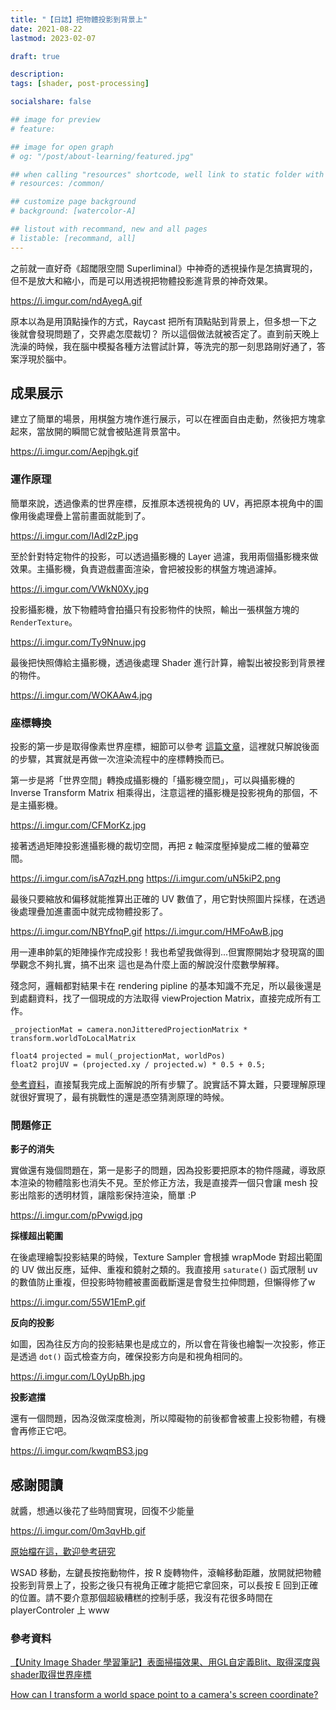 ```yaml
---
title: "【日誌】把物體投影到背景上"
date: 2021-08-22
lastmod: 2023-02-07

draft: true

description:
tags: [shader, post-processing]

socialshare: false

## image for preview
# feature: 

## image for open graph
# og: "/post/about-learning/featured.jpg"

## when calling "resources" shortcode, well link to static folder with this path 
# resources: /common/

## customize page background
# background: [watercolor-A] 

## listout with recommand, new and all pages
# listable: [recommand, all]
---
```


<!-- https://home.gamer.com.tw/creationDetail.php?sn=5244818 -->

之前就一直好奇《超閾限空間 Superliminal》中神奇的透視操作是怎搞實現的，但不是放大和縮小，而是可以用透視把物體投影進背景的神奇效果。

<!--more-->

https://i.imgur.com/ndAyegA.gif

原本以為是用頂點操作的方式，Raycast 把所有頂點貼到背景上，但多想一下之後就會發現問題了，交界處怎麼裁切？ 所以這個做法就被否定了。直到前天晚上洗澡的時候，我在腦中模擬各種方法嘗試計算，等洗完的那一刻思路剛好通了，答案浮現於腦中。

## 成果展示

建立了簡單的場景，用棋盤方塊作進行展示，可以在裡面自由走動，然後把方塊拿起來，當放開的瞬間它就會被貼進背景當中。

https://i.imgur.com/Aepjhgk.gif

### 運作原理

簡單來說，透過像素的世界座標，反推原本透視視角的 UV，再把原本視角中的圖像用後處理疊上當前畫面就能到了。

https://i.imgur.com/IAdl2zP.jpg

至於針對特定物件的投影，可以透過攝影機的 Layer 過濾，我用兩個攝影機來做效果。主攝影機，負責遊戲畫面渲染，會把被投影的棋盤方塊過濾掉。

https://i.imgur.com/VWkN0Xy.jpg

投影攝影機，放下物體時會拍攝只有投影物件的快照，輸出一張棋盤方塊的 `RenderTexture`。

https://i.imgur.com/Ty9Nnuw.jpg

最後把快照傳給主攝影機，透過後處理 Shader 進行計算，繪製出被投影到背景裡的物件。

https://i.imgur.com/WOKAAw4.jpg

### 座標轉換

投影的第一步是取得像素世界座標，細節可以參考 [這篇文章](https://home.gamer.com.tw/artwork.php?sn=5212692)，這裡就只解說後面的步驟，其實就是再做一次渲染流程中的座標轉換而已。

第一步是將「世界空間」轉換成攝影機的「攝影機空間」，可以與攝影機的 Inverse Transform Matrix 相乘得出，注意這裡的攝影機是投影視角的那個，不是主攝影機。

https://i.imgur.com/CFMorKz.jpg

接著透過矩陣投影進攝影機的裁切空間，再把 z 軸深度壓掉變成二維的螢幕空間。

https://i.imgur.com/isA7qzH.png
https://i.imgur.com/uN5kiP2.png

最後只要縮放和偏移就能推算出正確的 UV 數值了，用它對快照圖片採樣，在透過後處理疊加進畫面中就完成物體投影了。

https://i.imgur.com/NBYfnqP.gif
https://i.imgur.com/HMFoAwB.jpg

用一連串帥氣的矩陣操作完成投影！我也希望我做得到...但實際開始才發現窩的圖學觀念不夠扎實，搞不出來
這也是為什麼上面的解說沒什麼數學解釋。

殘念阿，邏輯都對結果卡在 rendering pipline 的基本知識不充足，所以最後還是到處翻資料，找了一個現成的方法取得 viewProjection Matrix，直接完成所有工作。

```hlsl
_projectionMat = camera.nonJitteredProjectionMatrix * transform.worldToLocalMatrix

float4 projected = mul(_projectionMat, worldPos)
float2 projUV = (projected.xy / projected.w) * 0.5 + 0.5;
```

[參考資料](https://gamedev.stackexchange.com/questions/166757/how-can-i-transform-a-world-space-point-to-a-cameras-screen-coordinate)，直接幫我完成上面解說的所有步驟了。說實話不算太難，只要理解原理就很好實現了，最有挑戰性的還是憑空猜測原理的時候。

### 問題修正

**影子的消失**

實做還有幾個問題在，第一是影子的問題，因為投影要把原本的物件隱藏，導致原本渲染的物體陰影也消失不見。至於修正方法，我是直接弄一個只會讓 mesh 投影出陰影的透明材質，讓陰影保持渲染，簡單 :P

https://i.imgur.com/pPvwigd.jpg

**採樣超出範圍**

在後處理繪製投影結果的時候，Texture Sampler 會根據 wrapMode 對超出範圍的 UV 做出反應，延伸、重複和鏡射之類的。我直接用 `saturate()` 函式限制 uv 的數值防止重複，但投影時物體被畫面截斷還是會發生拉伸問題，但懶得修了w

https://i.imgur.com/55W1EmP.gif


**反向的投影**

如圖，因為往反方向的投影結果也是成立的，所以會在背後也繪製一次投影，修正是透過 `dot()` 函式檢查方向，確保投影方向是和視角相同的。

https://i.imgur.com/L0yUpBh.jpg

**投影遮擋**

還有一個問題，因為沒做深度檢測，所以障礙物的前後都會被畫上投影物體，有機會再修正它吧。

https://i.imgur.com/kwqmBS3.jpg

## 感謝閱讀

就醬，想通以後花了些時間實現，回復不少能量

https://i.imgur.com/0m3qvHb.gif

[原始檔在這，歡迎參考研究](https://github.com/angus945/Superliminal_perspectiveProjection)

WSAD 移動，左鍵長按拖動物件，按 R 旋轉物件，滾輪移動距離，放開就把物體投影到背景上了，投影之後只有視角正確才能把它拿回來，可以長按 E 回到正確的位置。請不要介意那個超級糟糕的控制手感，我沒有花很多時間在 playerControler 上 www

### 參考資料

[【Unity Image Shader 學習筆記】表面掃描效果、用GL自定義Blit、取得深度與shader取得世界座標](https://home.gamer.com.tw/artwork.php?sn=5212692)

[How can I transform a world space point to a camera's screen coordinate?](https://gamedev.stackexchange.com/questions/166757/how-can-i-transform-a-world-space-point-to-a-cameras-screen-coordinate) 